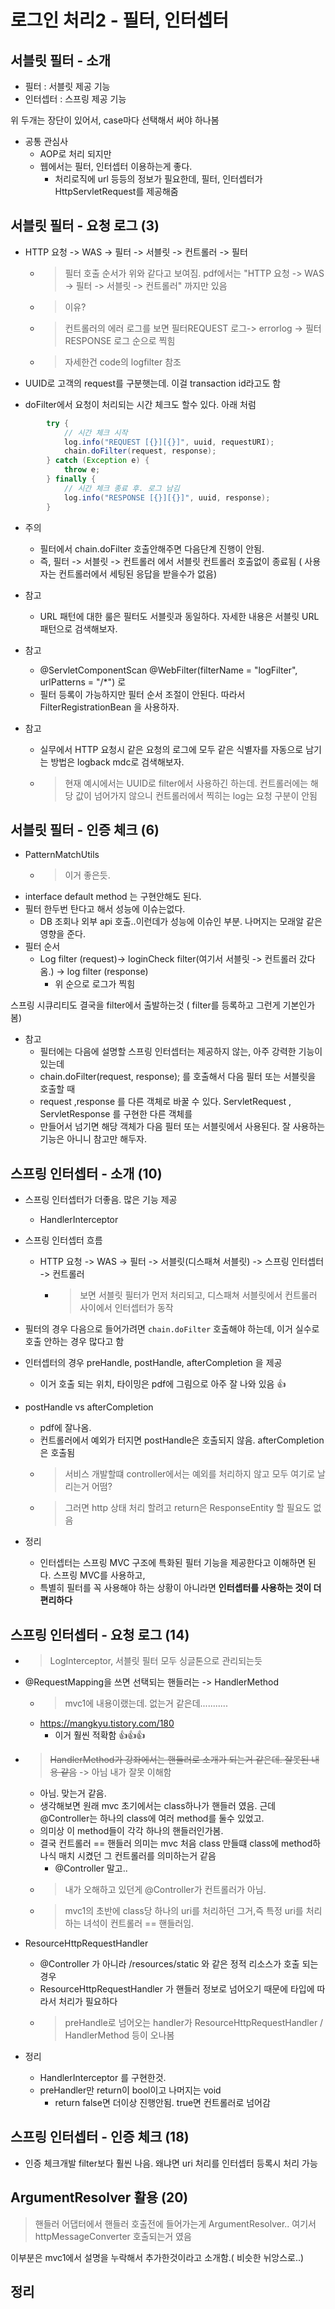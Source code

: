 # 로그인 처리2 - 필터, 인터셉터

## 서블릿 필터 - 소개

- 필터 : 서블릿 제공 기능
- 인터셉터 : 스프링 제공 기능
  
위 두개는 장단이 있어서, case마다 선택해서 써야 하나봄   

- 공통 관심사
  - AOP로 처리 되지만
  - 웹에서는 필터, 인터셉터 이용하는게 좋다. 
    - 처리로직에 url 등등의 정보가 필요한데, 필터, 인터셉터가 HttpServletRequest를 제공해줌

## 서블릿 필터 - 요청 로그 (3)

- HTTP 요청 -> WAS -> 필터 -> 서블릿 -> 컨트롤러 -> 필터
  - > 필터 호출 순서가 위와 같다고 보여짐. pdf에서는 "HTTP 요청 -> WAS -> 필터 -> 서블릿 -> 컨트롤러" 까지만 있음  
  - > 이유?  
  - > 컨트롤러의 에러 로그를 보면 필터REQUEST 로그-> errorlog -> 필터RESPONSE 로그 순으로 찍힘  
  - > 자세한건 code의 logfilter 참조

- UUID로 고객의 request를 구분햇는데. 이걸 transaction id라고도 함
- doFilter에서 요청이 처리되는 시간 체크도 할수 있다. 아래 처럼

```java
        try {
            // 시간 체크 시작
            log.info("REQUEST [{}][{}]", uuid, requestURI);
            chain.doFilter(request, response);
        } catch (Exception e) {
            throw e;
        } finally {
            // 시간 체크 종료 후. 로그 남김
            log.info("RESPONSE [{}][{}]", uuid, response);
        }
```

- 주의
  - 필터에서 chain.doFilter 호출안해주면 다음단계 진행이 안됨.
  - 즉, 필터 -> 서블릿 -> 컨트롤러 에서 서블릿 컨트롤러 호출없이 종료됨 ( 사용자는 컨트롤러에서 세팅된 응답을 받을수가 없음)

- 참고
  - URL 패턴에 대한 룰은 필터도 서블릿과 동일하다. 자세한 내용은 서블릿 URL 패턴으로 검색해보자.
- 참고
  - @ServletComponentScan @WebFilter(filterName = "logFilter", urlPatterns = "/*") 로
  - 필터 등록이 가능하지만 필터 순서 조절이 안된다. 따라서 FilterRegistrationBean 을 사용하자.

- 참고
  - 실무에서 HTTP 요청시 같은 요청의 로그에 모두 같은 식별자를 자동으로 남기는 방법은 logback mdc로 검색해보자.
  - > 현재 예시에서는 UUID로 filter에서 사용하긴 하는데. 컨트롤러에는 해당 값이 넘어가지 않으니 컨트롤러에서 찍히는 log는 요청 구분이 안됨 

## 서블릿 필터 - 인증 체크 (6)

- PatternMatchUtils 
  - > 이거 좋은듯. 
- interface default method 는 구현안해도 된다. 
- 필터 한두번 탄다고 해서 성능에 이슈는없다. 
  - DB 조회나 외부 api 호출..이런데가 성능에 이슈인 부분. 나머지는 모래알 같은 영향을 준다. 
- 필터 순서
  - Log filter (request)-> loginCheck filter(여기서 서블릿 -> 컨트롤러 갔다옴.) -> log filter (response)
    - 위 순으로 로그가 찍힘

스프링 시큐리티도 결국을 filter에서 출발하는것 ( filter를 등록하고 그런게 기본인가봄)  

- 참고
  - 필터에는 다음에 설명할 스프링 인터셉터는 제공하지 않는, 아주 강력한 기능이 있는데
  - chain.doFilter(request, response); 를 호출해서 다음 필터 또는 서블릿을 호출할 때
  -  request ,response 를 다른 객체로 바꿀 수 있다. ServletRequest , ServletResponse 를 구현한 다른 객체를
  -  만들어서 넘기면 해당 객체가 다음 필터 또는 서블릿에서 사용된다. 잘 사용하는 기능은 아니니 참고만 해두자.

## 스프링 인터셉터 - 소개 (10)

- 스프링 인터셉터가 더좋음. 많은 기능 제공
  - HandlerInterceptor
- 스프링 인터셉터 흐름
  - HTTP 요청 -> WAS -> 필터 -> 서블릿(디스패쳐 서블릿) -> 스프링 인터셉터 -> 컨트롤러
    - > 보면 서블릿 필터가 먼저 처리되고, 디스패쳐 서블릿에서 컨트롤러 사이에서 인터셉터가 동작

- 필터의 경우 다음으로 들어가려면  `chain.doFilter` 호출해야 하는데, 이거 실수로 호출 안하는 경우 많다고 함

- 인터셉터의 경우 preHandle, postHandle, afterCompletion 을 제공
  - 이거 호출 되는 위치, 타이밍은 pdf에 그림으로 아주 잘 나와 있음 👍

- postHandle vs afterCompletion
  - pdf에 잘나옴. 
  - 컨트롤러에서 예외가 터지면 postHandle은 호출되지 않음. afterCompletion은 호출됨
  - > 서비스 개발할떄 controller에서는 예외를 처리하지 않고 모두 여기로 날리는거 어떰?
  - > 그러면 http 상태 처리 할려고 return은 ResponseEntity 할 필요도 없음

- 정리
  - 인터셉터는 스프링 MVC 구조에 특화된 필터 기능을 제공한다고 이해하면 된다. 스프링 MVC를 사용하고,
  - 특별히 필터를 꼭 사용해야 하는 상황이 아니라면 **인터셉터를 사용하는 것이 더 편리하다**

## 스프링 인터셉터 - 요청 로그 (14)

- > LogInterceptor, 서블릿 필터 모두 싱글톤으로 관리되는듯

- @RequestMapping을 쓰면 선택되는 핸들러는 -> HandlerMethod
  - > mvc1에 내용이랬는데. 없는거 같은데...........
  - https://mangkyu.tistory.com/180 
    - 이거 훨씬 적확함 👍👍👍

- > ~~HandlerMethod가 강좌에서는 핸들러로 소개가 되는거 같은데. 잘못된 내용 같음~~ -> 아님 내가 잘못 이해함
  - 아님. 맞는거 같음. 
  - 생각해보면 원래 mvc 초기에서는 class하나가 핸들러 였음. 근데 @Controller는 하나의 class에 여러 method를 둘수 있었고.
  - 의미상 이 method들이 각각 하나의 핸들러인가봄.
  - 결국 컨트롤러 == 핸들러 의미는 mvc 처음 class 만들떄 class에 method하나식 매치 시켰던 그 컨트롤러를 의미하는거 같음
    - @Controller 말고..
  - >  내가 오해하고 있던게 @Controller가 컨트롤러가 아님. 
  - > mvc1의 초반에 class당 하나의 uri를 처리하던 그거,즉 특정 uri를 처리하는 녀석이 컨트롤러 == 핸들러임.

- ResourceHttpRequestHandler
  - @Controller 가 아니라 /resources/static 와 같은 정적 리소스가 호출 되는 경우
  - ResourceHttpRequestHandler 가 핸들러 정보로 넘어오기 때문에 타입에 따라서 처리가 필요하다
  - > preHandle로 넘어오는 handler가 ResourceHttpRequestHandler / HandlerMethod 등이 오나봄

- 정리
  - HandlerInterceptor 를 구현한것. 
  - preHandler만 return이 bool이고 나머지는 void
    - return false면 더이상 진행안됨. true면 컨트롤러로 넘어감

## 스프링 인터셉터 - 인증 체크 (18)

- 인증 체크개발 filter보다 훨씬 나음. 왜냐면 uri 처리를 인터셉터 등록시 처리 가능

## ArgumentResolver 활용 (20)

> 핸들러 어댑터에서 핸들러 호출전에 들어가는게 ArgumentResolver.. 여기서 httpMessageConverter 호출되는거 였음
  
이부분은 mvc1에서 설명을 누락해서 추가한것이라고 소개함.( 비슷한 뉘앙스로..)

## 정리
